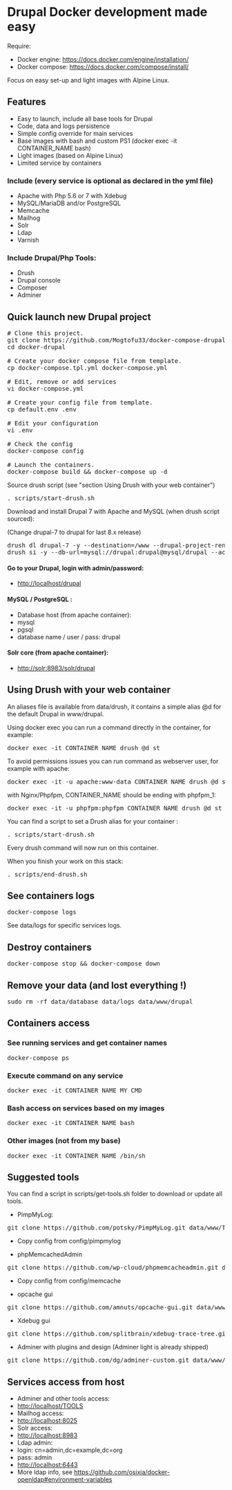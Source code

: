 # Drupal Docker development made easy

Require:

* Docker engine: https://docs.docker.com/engine/installation/
* Docker compose: https://docs.docker.com/compose/install/

Focus on easy set-up and light images with Alpine Linux.

## Features
* Easy to launch, include all base tools for Drupal
* Code, data and logs persistence
* Simple config override for main services
* Base images with bash and custom PS1 (docker exec -it CONTAINER_NAME bash)
* Light images (based on Alpine Linux)
* Limited service by containers

### Include (every service is optional as declared in the yml file)
* Apache with Php 5.6 or 7 with Xdebug
* MySQL/MariaDB and/or PostgreSQL
* Memcache
* Mailhog
* Solr
* Ldap
* Varnish

### Include Drupal/Php Tools:
* Drush
* Drupal console
* Composer
* Adminer

## Quick launch new Drupal project

<pre>
# Clone this project.
git clone https://github.com/Mogtofu33/docker-compose-drupal.git docker-drupal
cd docker-drupal

# Create your docker compose file from template.
cp docker-compose.tpl.yml docker-compose.yml

# Edit, remove or add services
vi docker-compose.yml

# Create your config file from template.
cp default.env .env

# Edit your configuration
vi .env

# Check the config
docker-compose config

# Launch the containers.
docker-compose build && docker-compose up -d
</pre>

Source drush script (see "section Using Drush with your web container")
<pre>. scripts/start-drush.sh</pre>

Download and install Drupal 7 with Apache and MySQL (when drush script sourced):

(Change drupal-7 to drupal for last 8.x release)
<pre>
drush dl drupal-7 -y --destination=/www --drupal-project-rename
drush si -y --db-url=mysql://drupal:drupal@mysql/drupal --account-name=admin --account-pass=password
</pre>

#### Go to your Drupal, login with admin/password:

* [http://localhost/drupal](http://localhost/drupal)

#### MySQL / PostgreSQL :
* Database host (from apache  container):
 * mysql
 * pgsql
* database name / user / pass: drupal

#### Solr core (from apache container):
* [http://solr:8983/solr/drupal](http://solr:8983/solr/drupal)

## Using Drush with your web container

An aliases file is available from data/drush, it contains a simple alias @d for the default Drupal in www/drupal.

Using docker exec you can run a command directly in the container, for example:
<pre>docker exec -it CONTAINER_NAME drush @d st</pre>

To avoid permissions issues you can run command as webserver user, for example with apache:
<pre>docker exec -it -u apache:www-data CONTAINER_NAME drush @d st</pre>

with Nginx/Phpfpm, CONTAINER_NAME should be ending with phpfpm_1:
<pre>docker exec -it -u phpfpm:phpfpm CONTAINER_NAME drush @d st</pre>

You can find a script to set a Drush alias for your container :
<pre>. scripts/start-drush.sh</pre>
Every drush command will now run on this container.

When you finish your work on this stack:
<pre>. scripts/end-drush.sh</pre>

## See containers logs
<pre>docker-compose logs</pre>

See data/logs for specific services logs.

## Destroy containers
<pre>docker-compose stop && docker-compose down</pre>

## Remove your data (and lost everything !)
<pre>sudo rm -rf data/database data/logs data/www/drupal</pre>

## Containers access

### See running services and get container names
<pre>docker-compose ps</pre>

### Execute command on any service
<pre>docker exec -it CONTAINER_NAME MY_CMD</pre>

### Bash access on services based on my images
<pre>docker exec -it CONTAINER_NAME bash</pre>

### Other images (not from my base)
<pre>docker exec -it CONTAINER_NAME /bin/sh</pre>

## Suggested tools

You can find a script in scripts/get-tools.sh folder to download or update all tools.

- PimpMyLog:
<pre>git clone https://github.com/potsky/PimpMyLog.git data/www/TOOLS/PimpMyLog</pre>

- Copy config from config/pimpmylog

- phpMemcachedAdmin
<pre>git clone https://github.com/wp-cloud/phpmemcacheadmin.git data/www/TOOLS/PhpMemcachedAdmin</pre>

- Copy config from config/memcache

- opcache gui
<pre>git clone https://github.com/amnuts/opcache-gui.git data/www/TOOLS/Opcache-gui</pre>

- Xdebug gui
<pre>git clone https://github.com/splitbrain/xdebug-trace-tree.git data/www/TOOLS/Xdebug-trace</pre>

- Adminer with plugins and design (Adminer light is already shipped)
<pre>git clone https://github.com/dg/adminer-custom.git data/www/TOOLS/adminer</pre>

## Services access from host

* Adminer and other tools access:
 * [http://localhost/TOOLS](http://localhost/TOOLS)
* Mailhog access:
 * [http://localhost:8025](http://localhost:8025)
* Solr access:
 * [http://localhost:8983](http://localhost:8983)
* Ldap admin:
 * login: cn=admin,dc=example,dc=org
 * pass: admin
 * [http://localhost:6443](http://localhost:6443)
* More ldap info, see https://github.com/osixia/docker-openldap#environment-variables
